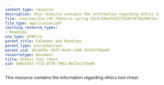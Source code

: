 ```yaml
---
content_type: resource
description: This resource contains the information regarding ethics tool chest.
file: /courses/21w-747-rhetoric-spring-2015/504af4327f31d77079628bf2ec273e69_MIT21W_747S15_rr02.pdf
file_type: application/pdf
learning_resource_types:
- Readings
ocw_type: OCWFile
parent_title: Calendar and Readings
parent_type: CourseSection
parent_uid: 16cadfbc-58ff-0e59-c208-3527b7fd6e97
resourcetype: Document
title: Ethics Tool Chest
uid: 504af432-7f31-d770-7962-8bf2ec273e69
---
```

This resource contains the information regarding ethics tool chest.


